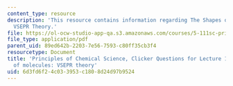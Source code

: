 ```yaml
---
content_type: resource
description: 'This resource contains information regarding The Shapes of Molecules:
  VSEPR Theory.'
file: https://ol-ocw-studio-app-qa.s3.amazonaws.com/courses/5-111sc-principles-of-chemical-science-fall-2014/6d3fd6f24c033953c1808d24d97b9524_MIT5_111F14_Lec12Clkr.pdf
file_type: application/pdf
parent_uid: 89ed642b-2203-7e56-7593-c80ff35cb3f4
resourcetype: Document
title: 'Principles of Chemical Science, Clicker Questions for Lecture 12: The shapes
  of molecules: VSEPR theory'
uid: 6d3fd6f2-4c03-3953-c180-8d24d97b9524
---
```

